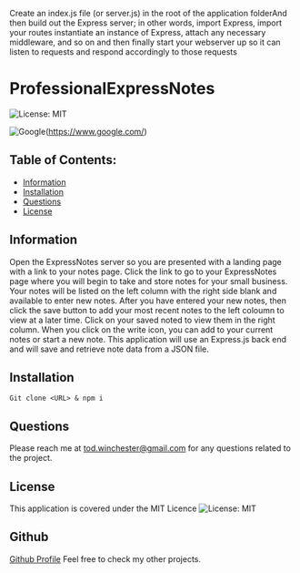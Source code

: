 

Create an index.js file (or server.js) in the root of the application folderAnd then build out the Express server; in other words, import Express, import your routes
instantiate an instance of Express, attach any necessary middleware, and so on
and then finally start your webserver up so it can listen to requests and respond accordingly to those requests






# ProfessionalExpressNotes

![License: MIT](https://custom-icon-badges.demolab.com/badge/license-MIT-yellowgreen.svg?logo=law)

![Google](https://custom-icon-badges.demolab.com/badge/Google-grey?logo=google&logoColor=red)(https://www.google.com/)




## Table of Contents:

- [Information](#information)
- [Installation](#installation)
- [Questions](#questions)
- [License](#license)


## Information
Open the ExpressNotes server so you are presented with a landing page with a link to your notes page.  Click the link to go to your ExpressNotes page where you will begin to take and store notes for your small business. Your notes will be listed on the left column with the right side blank and available to enter new notes. After you have entered your new notes, then click the save button to add your most recent notes to the left coloumn to view at a later time. Click on your saved noted to view them in the right column.  When you click on the write icon, you can add to your current notes or start a new note.
This application will use an Express.js back end and will save and retrieve note data from a JSON file.

## Installation
    Git clone <URL> & npm i

## Questions
  Please reach me at tod.winchester@gmail.com for any questions related to the project.

## License
This application is covered under the MIT Licence
![License: MIT](https://custom-icon-badges.demolab.com/badge/license-MIT-yellowgreen.svg?logo=law)


## Github
[Github Profile](https://github.com/Chesster14)
Feel free to check my other projects.